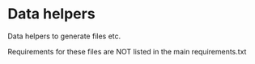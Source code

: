 # Data helpers
Data helpers to generate files etc.

Requirements for these files are NOT listed in the main requirements.txt